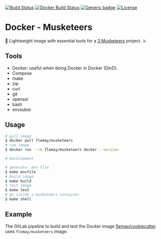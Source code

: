 [![Build Status][linkTravisCIProjectBadge]][linkTravisCIProject]
[![Docker Build Status][linkBadgeDockerProjectBuildBadge]][linkDockerHubProjectBuild]
[![Generic badge][linkDockerHubProjectBadge]][linkDockerHubProject]
[![License][linkLicenseBadge]][linkLicense]

# Docker - Musketeers

🐳 Lightweight image with essential tools for a [3 Musketeers][link3Musketeers] project. ⚔️

## Tools

- Docker: useful when doing Docker in Docker (DinD).
- Compose
- make
- zip
- curl
- git
- openssl
- bash
- envsubst

## Usage

```bash
# pull image
$ docker pull flemay/musketeers
# run image
$ docker run --rm flemay/musketeers docker --version
```

```bash
# Development

# generate .env file
$ make envfile
# build image
$ make build
# test image
$ make test
# go inside a musketeers container
$ make shell
```

## Example

The GitLab pipeline to build and test the Docker image [flemay/cookiecutter][link3MusketeersExamples] uses `flemay/musketeers` image.

[link3Musketeers]: https://3musketeers.io
[link3MusketeersExamples]: https://3musketeers.io/examples/

[linkLicenseBadge]: https://img.shields.io/dub/l/vibe-d.svg
[linkLicense]: LICENSE
[linkTravisCIProjectBadge]: https://travis-ci.org/flemay/docker-musketeers.svg?branch=master
[linkTravisCIProject]: https://travis-ci.org/flemay/docker-musketeers
[linkDockerHubProjectBadge]: https://img.shields.io/badge/repository-dockerhub-blue.svg
[linkDockerHubProject]: https://hub.docker.com/r/flemay/musketeers
[linkDockerHubProjectBuild]: https://hub.docker.com/r/flemay/musketeers/builds/
[linkBadgeDockerProjectBuildBadge]: https://img.shields.io/docker/build/flemay/musketeers.svg
